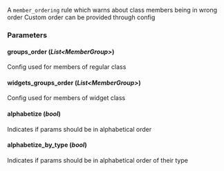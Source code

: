 A `member_ordering` rule which
 warns about class members being in wrong order
 Custom order can be provided through config
### Parameters
#### **groups_order** (_List&lt;MemberGroup&gt;_)  
  Config used for members of regular class
#### **widgets_groups_order** (_List&lt;MemberGroup&gt;_)  
  Config used for members of widget class
#### **alphabetize** (_bool_)  
  Indicates if params should be in alphabetical order
#### **alphabetize_by_type** (_bool_)  
  Indicates if params should be in alphabetical order of their type
